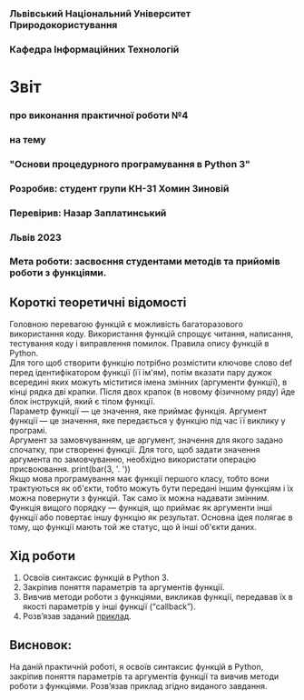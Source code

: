 ### Львівський Національний Університет Природокористування
### Кафедра Інформаційних Технологій
# Звіт 
### про виконання практичної роботи №4 
### на тему
### "Основи процедурного програмування в Python 3"
### Розробив: студент групи КН-31 Хомин Зиновій
### Перевірив: Назар Заплатинський
### Львів 2023 
### Мета роботи: засвоєння студентами методів та прийомів роботи з функціями.
## Короткі теоретичні відомості
Головною перевагою функцій є можливість багаторазового використання коду. Використання функцій спрощує читання, написання, тестування коду і виправлення помилок. Правила опису функцій в Python.  
Для того щоб створити функцію потрібно розмістити ключове слово def перед ідентифікатором функції (її ім'ям), потім вказати пару дужок всередині яких можуть міститися імена змінних (аргументи функції), в кінці рядка дві крапки. Після двох крапок (в новому фізичному ряду) йде блок інструкцій, який є тілом функції.   
Параметр функції — це значення, яке приймає функція. Аргумент функції — це значення, яке передається у функцію під час її виклику у програмі.  
Аргумент за замовчуванням, це аргумент, значення для якого задано спочатку, при створенні функції. Для того, щоб задати значення аргумента по замовчуванню, необхідно використати операцію присвоювання. print(bar(3, '. '))  
Якщо мова програмування має функції першого класу, тобто вони трактуються як об'єкти, тобто можуть бути передані іншим функціям і їх можна повернути з функцій. Так само їх можна надавати змінним.  
Функція вищого порядку — функція, що приймає як аргументи інші функції або повертає іншу функцію як результат. Основна ідея полягає в тому, що функції мають той же статус, що й інші об'єкти даних.  
## Хід роботи 
1. Освоїв синтаксис функцій в Python 3.
2. Закріпив поняття параметрів та аргументів функції.
3. Вивчив методи роботи з функціями, викликав функції, передавав їх в якості параметрів у інші функції (“callback”).
4. Розв’язав заданий [приклад](./script.py).
## Висновок:
На даній практичній роботі, я освоїв синтаксис функцій в Python, закріпив поняття параметрів та аргументів функції та вивчив методи роботи з функціями. Розв’язав приклад згідно виданого завдання.